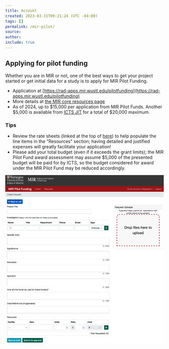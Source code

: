 ```yaml
---
title: Account
created: 2023-03-31T09:21:24 (UTC -04:00)
tags: []
permalink: /mir-pilot/
source:
author:
include: true
---
```

## Applying for pilot funding
Whether you are in MIR or not, one of the best ways to get your project started or get initial data for a study is to apply for MIR Pilot Funding.
* Application at [https://rad-apps.mir.wustl.edu/pilotfunding](https://rad-apps.mir.wustl.edu/pilotfunding)
* More details at [the MIR core resources page](https://www.mir.wustl.edu/research/core-resources/pilot-funds/)
* As of 2024, up to $15,000 per application from MIR Pilot Funds. Another $5,000 is available from [ICTS JIT](https://icts.wustl.edu/funding/just-in-time-jit/) for a total of $20,000 maximum.

### Tips
* Review the rate sheets (linked at the top of [here](faqs-accounting.md)) to help populate the line items in the "Resources" section; having detailed and justified expenses will greatly facilitate your application!
* Please add your total budget (even if it exceeds the grant limits); the MIR Pilot Fund award assessment may assume $5,000 of the presented budget will be paid for by ICTS, so the budget considered for award under the MIR Pilot Fund may be reduced accordingly.

![Screenshot of VS Code](../assets/images/pilot-fund-screenshot.png)
